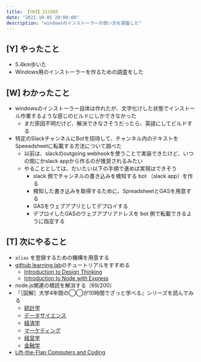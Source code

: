 ```yaml
---
title: 【YWT】211005
date: "2021-10-05 20:00:00"
description: "windowsのインストーラーの使い方を調査した"
---
```


## [Y] やったこと

- 5.4km歩いた
- Windows用のインストーラーを作るための調査をした

## [W] わかったこと

- windowsのインストーラー自体は作れたが、文字化けした状態でインストール作業するような感じのビルドにしかできなかった
  - まだ原因不明だけど、解決できなさそうだったら、英語にしてビルドする
- 特定のSlackチャンネルにBotを招待して、チャンネル内のテキストをSpeeadsheetに転載する方法について調べた
  - 以前は、slackのoutgoing webhookを使うことで実装できたけど、いつの間にかslack appから作るのが推奨されるみたい
  - やることとしては、だいたい以下の手順で進めば実現はできそう
  	- slack 側でチャンネルの書き込みを検知する bot （slack app）を作る
    - 検知した書き込みを取得するために、SpreadsheetとGASを用意する
    - GASをウェブアプリとしてデプロイする
    - デプロイしたGASのウェブアプリアドレスを bot 側で転載できるように指定する

## [T] 次にやること

- `alias` を登録するための機構を用意する
- [github learning lab](https://lab.github.com/githubtraining)のチュートリアルをすすめる
  - [Introduction to Design Thinking](https://lab.github.com/githubtraining/introduction-to-design-thinking)
  - [Introduction to Node with Express](https://lab.github.com/everydeveloper/introduction-to-node-with-express)
- node.js関連の積読を解消する（69/200）
- 『［図解］大学4年間の◯◯が10時間でざっと学べる』シリーズを読んでみる
  - [統計学](https://www.amazon.co.jp/dp/B07PXB4NN9)
  - [データサイエンス](https://www.amazon.co.jp/dp/B07XNW3TQM)
  - [経済学](https://www.amazon.co.jp/dp/B01KNLFHH6)
  - [マーケティング](https://www.amazon.co.jp/dp/B07BNC2SV3)
  - [経営学](https://www.amazon.co.jp/dp/B071SKDF3L)
  - [金融学](https://www.amazon.co.jp/dp/B07BB6Z7FW)
- [Lift-the-Flap Computers and Coding](https://www.amazon.co.jp/dp/1409591514)

<!-- https://twitter.com/camomile_cafe/status/1448073950420996113?s=20 -->
